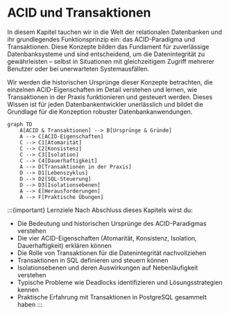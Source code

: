 # ACID und Transaktionen

In diesem Kapitel tauchen wir in die Welt der relationalen Datenbanken und ihr grundlegendes Funktionsprinzip ein: das ACID-Paradigma und Transaktionen. Diese Konzepte bilden das Fundament für zuverlässige Datenbanksysteme und sind entscheidend, um die Datenintegrität zu gewährleisten – selbst in Situationen mit gleichzeitigem Zugriff mehrerer Benutzer oder bei unerwarteten Systemausfällen.

Wir werden die historischen Ursprünge dieser Konzepte betrachten, die einzelnen ACID-Eigenschaften im Detail verstehen und lernen, wie Transaktionen in der Praxis funktionieren und gesteuert werden. Dieses Wissen ist für jeden Datenbankentwickler unerlässlich und bildet die Grundlage für die Konzeption robuster Datenbankanwendungen.

```{mermaid}
graph TD
    A[ACID & Transaktionen] --> B[Ursprünge & Gründe]
    A --> C[ACID-Eigenschaften]
    C --> C1[Atomarität]
    C --> C2[Konsistenz]
    C --> C3[Isolation]
    C --> C4[Dauerhaftigkeit]
    A --> D[Transaktionen in der Praxis]
    D --> D1[Lebenszyklus]
    D --> D2[SQL-Steuerung]
    D --> D3[Isolationsebenen]
    A --> E[Herausforderungen]
    A --> F[Praktische Übungen]
```

:::{important} Lernziele
Nach Abschluss dieses Kapitels wirst du:

- Die Bedeutung und historischen Ursprünge des ACID-Paradigmas verstehen
- Die vier ACID-Eigenschaften (Atomarität, Konsistenz, Isolation, Dauerhaftigkeit) erklären können
- Die Rolle von Transaktionen für die Datenintegrität nachvollziehen
- Transaktionen in SQL definieren und steuern können
- Isolationsebenen und deren Auswirkungen auf Nebenläufigkeit verstehen
- Typische Probleme wie Deadlocks identifizieren und Lösungsstrategien kennen
- Praktische Erfahrung mit Transaktionen in PostgreSQL gesammelt haben
:::

